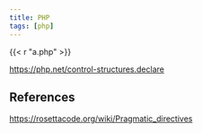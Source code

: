 ```yaml
---
title: PHP
tags: [php]
---
```


{{< r "a.php" >}}

<https://php.net/control-structures.declare>

## References

<https://rosettacode.org/wiki/Pragmatic_directives>
